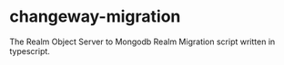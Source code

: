 # changeway-migration
The Realm Object Server to Mongodb Realm Migration script written in typescript.
